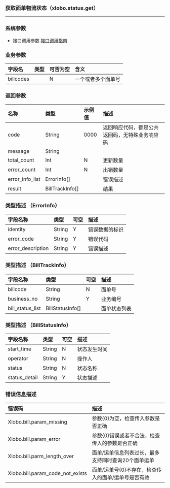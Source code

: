 ### 获取面单物流状态（xlobo.status.get）

---


### 系统参数

* 接口调用参数 [接口调用指南](/openapi/how-to-call-api.md)

### 业务参数


| 字段名 | 类型 | 可否为空 | 含义 |
| :--- | :--- | :--- | :--- |
| billcodes |  | N | 一个或者多个面单号 |

### 返回参数

| 名称 | 类型 | 示例值 | 描述 |
| :--- | :--- | :--- | :--- |
| code | String | 0000 | 返回响应代码，都是公共返回码，无特殊业务响应码 |
| message | String |  |  |
| total_count | Int | N | 更新数量 |
| error_count | Int | N | 出错数量 |
| error_info_list | ErrorInfo[] |  |错误描述   |
| result | BillTrackInfo[] |  |结果  |


### 类型描述 （ErrorInfo）

| 字段名称 | 类型 | 可空 | 描述 |
| :--- | :--- | :--- | :--- |
| identity | String | Y | 错误数据的标识 |
| error_code | String | Y | 错误代码 |
| error_description | String | Y | 错误描述 |

### 类型描述 （BillTrackInfo）

| 字段名称 | 类型 | 可空 | 描述 |
| :--- | :--- | :--- | :--- |
| billcode | String | N | 面单号 |
| business_no | String | Y | 业务编号 |
| bill_status_list |BillStatusInfo[]  |  | 面单状态列表 |


### 类型描述 （BillStatusInfo）
| 字段名称 | 类型 | 可空 | 描述 |
| :--- | :--- | :--- | :--- |
| start_time | String | N | 状态发生时间 |
| operator | String | N | 操作人 |
| status | String | N | 状态名称 |
| status_detail | String | Y | 状态描述 |

### 错误信息描述

| 错误码 | 描述 |
| :--- | :--- |
| Xlobo.bill.param\_missing | 参数{0}为空，检查传入参数是否正确 |
| Xlobo.bill.param\_error | 参数{0}错误或者不合法，检查传入的参数是否正确 |
| Xlobo.bill.parm\_length\_over | 面单/运单信息列表过长，最多支持同时查询20个面单运单 |
| Xlobo.bill.param\_code\_not\_exists | 面单/运单号{0}不存在，检查传入的面单/运单号是否有效 |
